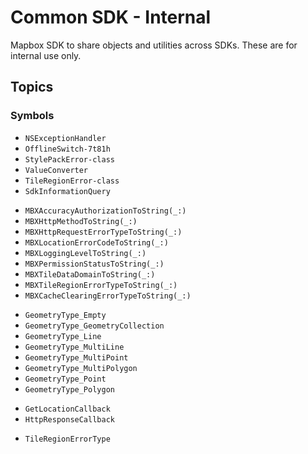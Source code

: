 # Common SDK - Internal

Mapbox SDK to share objects and utilities across SDKs. These are for internal use only.

## Topics

### Symbols

- ``NSExceptionHandler``
- ``OfflineSwitch-7t81h``
- ``StylePackError-class``
- ``ValueConverter``
- ``TileRegionError-class``
- ``SdkInformationQuery``

<!-- functions -->
- ``MBXAccuracyAuthorizationToString(_:)``
- ``MBXHttpMethodToString(_:)``
- ``MBXHttpRequestErrorTypeToString(_:)``
- ``MBXLocationErrorCodeToString(_:)``
- ``MBXLoggingLevelToString(_:)``
- ``MBXPermissionStatusToString(_:)``
- ``MBXTileDataDomainToString(_:)``
- ``MBXTileRegionErrorTypeToString(_:)``
- ``MBXCacheClearingErrorTypeToString(_:)``

<!-- global variables -->
- ``GeometryType_Empty``
- ``GeometryType_GeometryCollection``
- ``GeometryType_Line``
- ``GeometryType_MultiLine``
- ``GeometryType_MultiPoint``
- ``GeometryType_MultiPolygon``
- ``GeometryType_Point``
- ``GeometryType_Polygon``

<!-- type aliases -->
- ``GetLocationCallback``
- ``HttpResponseCallback``

<!-- enums -->
- ``TileRegionErrorType``
